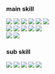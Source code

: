 ### main skill
<p>
  <img src="https://img.shields.io/badge/Kotlin-7F52FF?style=flat&logo=Kotlin&logoColor=white"/>
  <img src="https://img.shields.io/badge/Java-7F52FF?style=flat&logo=Java&logoColor=white"/>
  
  <img src="https://img.shields.io/badge/Spring-6DB33F?style=flat&logo=Spring&logoColor=white"/>
  <img src="https://img.shields.io/badge/Spring Boot-6DB33F?style=flat&logo=SpringBoot&logoColor=white"/>
  <img src="https://img.shields.io/badge/Android-3DDC84?style=flat&logo=Android&logoColor=white"/>
  
  <img src="https://img.shields.io/badge/MySQL-4479A1?style=flat&logo=MySQL&logoColor=white"/>
   
  <br/>
  
  <img src="https://img.shields.io/badge/AWS-232F3E?style=flat&logo=Amazon AWS&logoColor=white"/>
  <img src="https://img.shields.io/badge/AWS EC2-FF9900?style=flat&logo=Amazon EC2&logoColor=white"/>
  <img src="https://img.shields.io/badge/AWS ECS-FF9900?style=flat&logo=Amazon ECS&logoColor=white"/>
  <img src="https://img.shields.io/badge/AWS S3-569A31?style=flat&logo=Amazon S3&logoColor=white"/>
  <img src="https://img.shields.io/badge/AWS RDS-527FFF?style=flat&logo=Amazon RDS&logoColor=white"/>
  
  <br/>
  
  <img src="https://img.shields.io/badge/Git-181717?style=flat&logo=GitHub&logoColor=white"/>
  <img src="https://img.shields.io/badge/Gradle-02303A?style=flat&logo=Gradle&logoColor=white"/>
</p>

### sub skill
<p>
  <img src="https://img.shields.io/badge/JavaScript-F7DF1E?style=flat&logo=JavaScript&logoColor=white"/>
  <img src="https://img.shields.io/badge/TypeScript-3178C6?style=flat&logo=TypeScript&logoColor=white"/>
  
  <img src="https://img.shields.io/badge/Node.js-339933?style=flat&logo=Node.js&logoColor=white"/>
  <img src="https://img.shields.io/badge/React-61DAFB?style=flat&logo=React&logoColor=white"/>
  
  <img src="https://img.shields.io/badge/npm-CB3837?style=flat&logo=npm&logoColor=white"/>
</p>
